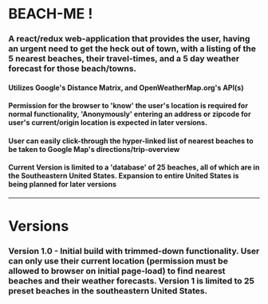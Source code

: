 # BEACH-ME !
### A react/redux web-application that provides the user, having an urgent need to get the heck out of town, with a listing of the 5 nearest beaches, their travel-times, and a 5 day weather forecast for those beach/towns.

#### Utilizes Google's Distance Matrix, and OpenWeatherMap.org's API(s)

#### Permission for the browser to 'know' the user's location is required for normal functionality, 'Anonymously' entering an address or zipcode for user's current/origin location is expected in later versions.

#### User can easily click-through the hyper-linked list of nearest beaches to be taken to Google Map's directions/trip-overview

#### Current Version is limited to a 'database' of 25 beaches, all of which are in the Southeastern United States. Expansion to entire United States is being planned for later versions




---------------------------------------------------------------------------
# Versions

### Version 1.0 - Initial build with trimmed-down functionality. User can only use their current location (permission must be allowed to browser on initial page-load) to find nearest beaches and their weather forecasts. Version 1 is limited to 25 preset beaches in the southeastern United States. 
